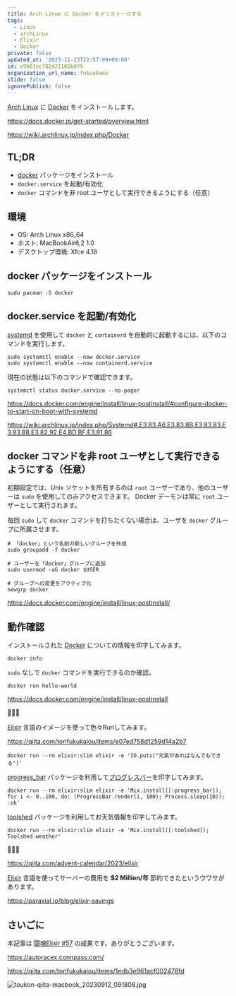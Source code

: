 ```yaml
---
title: Arch Linux に Docker をインストールする
tags:
  - Linux
  - archLinux
  - Elixir
  - Docker
private: false
updated_at: '2023-11-23T22:57:09+09:00'
id: e5b61ec702d21165b079
organization_url_name: fukuokaex
slide: false
ignorePublish: false
---
```


[Arch Linux] に [Docker] をインストールします。

https://docs.docker.jp/get-started/overview.html

https://wiki.archlinux.jp/index.php/Docker

## TL;DR

- [docker](https://www.archlinux.jp/packages/?name=docker) パッケージをインストール
- `docker.service` を起動/有効化
- `docker` コマンドを非 root ユーザとして実行できるようにする（任意）

## 環境

- OS: Arch Linux x86_64
- ホスト: MacBookAir6,2 1.0
- デスクトップ環境: Xfce 4.18

## docker パッケージをインストール

```shell:terminal
sudo pacman -S docker
```

## docker.service を起動/有効化

[systemd] を使用して `docker` と `containerd` を自動的に起動するには、以下のコマンドを実行します。

```shell:terminal
sudo systemctl enable --now docker.service
sudo systemctl enable --now containerd.service
```

現在の状態は以下のコマンドで確認できます。

```shell:terminal
systemctl status docker.service --no-pager
```

https://docs.docker.com/engine/install/linux-postinstall/#configure-docker-to-start-on-boot-with-systemd

https://wiki.archlinux.jp/index.php/Systemd#.E3.83.A6.E3.83.8B.E3.83.83.E3.83.88.E3.82.92.E4.BD.BF.E3.81.86

## docker コマンドを非 root ユーザとして実行できるようにする（任意）

初期設定では、Unix ソケットを所有するのは `root` ユーザーであり、他のユーザーは `sudo` を使用してのみアクセスできます。 Docker デーモンは常に `root` ユーザーとして実行されます。

毎回 `sudo` して `docker` コマンドを打ちたくない場合は、ユーザを `docker` グループに所属させます。

```shell:terminal
# 「docker」という名前の新しいグループを作成
sudo groupadd -f docker

# ユーザーを「docker」グループに追加
sudo usermod -aG docker $USER

# グループへの変更をアクティブ化
newgrp docker
```

https://docs.docker.com/engine/install/linux-postinstall/

## 動作確認

インストールされた [Docker] についての情報を印字してみます。

```shell:terminal
docker info
```

`sudo` なしで `docker` コマンドを実行できるのか確認。

```shell:terminal
docker run hello-world
```

https://docs.docker.com/engine/install/linux-postinstall

:tada::tada::tada:

[Elixir] 言語のイメージを使って色々Runしてみます。

https://qiita.com/torifukukaiou/items/e07ed758d1259d14a2b7

```shell:terminal
docker run --rm elixir:slim elixir -e 'IO.puts("元氣があればなんでもできる")'
```

[progress_bar](https://hex.pm/packages/progress_bar) パッケージを利用して[プログレスバー]を印字してみます。

```shell:terminal
docker run --rm elixir:slim elixir -e 'Mix.install([:progress_bar]); for i <- 0..100, do: (ProgressBar.render(i, 100); Process.sleep(10)); :ok'
```

[toolshed](https://hex.pm/packages/toolshed) パッケージを利用してお天気情報を印字してみます。

```shell:terminal
docker run --rm elixir:slim elixir -e 'Mix.install([:toolshed]); Toolshed.weather'
```

:tada::tada::tada:

https://qiita.com/advent-calendar/2023/elixir

[Elixir] 言語を使ってサーバーの費用を **$2 Million/年** 節約できたというウワサがあります。

https://paraxial.io/blog/elixir-savings

## さいごに

本記事は [闘魂Elixir #57](https://autoracex.connpass.com/event/300540/) の成果です。ありがとうございます。

https://autoracex.connpass.com/

https://qiita.com/torifukukaiou/items/1edb3e961acf002478fd

![toukon-qiita-macbook_20230912_091808.jpg](https://qiita-image-store.s3.ap-northeast-1.amazonaws.com/0/82804/fd5c55ec-4fe0-8af6-59bc-bab1ef3d182b.jpeg)

<!-- begin links -->
[プログレスバー]: https://ja.wikipedia.org/wiki/%E3%83%97%E3%83%AD%E3%82%B0%E3%83%AC%E3%82%B9%E3%83%90%E3%83%BC
[systemd]: https://wiki.archlinux.jp/index.php/Systemd
[Docker]: https://wiki.archlinux.jp/index.php/Docker
[systemd]: https://wiki.archlinux.jp/index.php/Systemd
[Elixir]: https://ja.wikipedia.org/wiki/Elixir_(プログラミング言語)
[Arch Linux]: https://ja.wikipedia.org/wiki/Arch_Linux
[Erlang VM]: https://en.wikipedia.org/wiki/BEAM_(Erlang_virtual_machine)
<!-- end links -->
